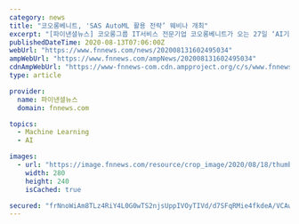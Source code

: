 ```yaml
---
category: news
title: "코오롱베니트, 'SAS AutoML 활용 전략’ 웨비나 개최"
excerpt: "[파이낸셜뉴스] 코오롱그룹 IT서비스 전문기업 코오롱베니트가 오는 27일 ‘AI기반 의사결정 지원을 위한 SAS AutoML 활용 전략’ 웨비나를 개최한다고 13일 밝혔다. 자동화 머신러닝(AutoML)은 최적의 ..."
publishedDateTime: 2020-08-13T07:06:00Z
webUrl: "https://www.fnnews.com/news/202008131602495034"
ampWebUrl: "https://www.fnnews.com/ampNews/202008131602495034"
cdnAmpWebUrl: "https://www-fnnews-com.cdn.ampproject.org/c/s/www.fnnews.com/ampNews/202008131602495034"
type: article

provider:
  name: 파이낸셜뉴스
  domain: fnnews.com

topics:
  - Machine Learning
  - AI

images:
  - url: "https://image.fnnews.com/resource/crop_image/2020/08/18/thumb/202008181506500395_1597797299405.jpg"
    width: 280
    height: 240
    isCached: true

secured: "frNnoWiAm8TLz4RiY4L0G0wTS2njsUppIVOyTIVd/d7SFqRMie4fkdeA/VCAwcXa+ko5dLo45nKWYY2B7yZp3bgjicEKVIdtqGpzJObVkJcRUVITxVc0N6hND6BN6fGYa0Nbg64LWeonBJhtBp4jR9rLezgTiim8L3A/c0jfF+CwZX+xujh0oWzsyw8LvtRMghnwvRUFCWttChGiy7c2TuofoFvdyb9qREkji5hsyEqyQLMBfUVYHynanFaA/IAQ97W5NZA/1eEHFaB4G3stQAtZULeeAtvSe0Ozd08LqBtcb2IHvT/ampd/KM9vDRntqJ6Wh9//m9FZ4Vnm3m6jAQ==;L29sNZye1IUK3ygH3AFnIw=="
---
```


